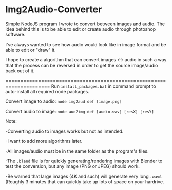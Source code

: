 # Img2Audio-Converter
Simple NodeJS program I wrote to convert between images and audio.
The idea behind this is to be able to edit or create audio through photoshop software.

I've always wanted to see how audio would look like in image format
and be able to edit or "draw" it.

I hope to create a algorithm that can convert images <-> audio in such a way that
the process can be reversed in order to get the source image/audio back
out of it.

=====================================================================
Run `install_packages.bat` in command prompt to auto-install all required node packages.

Convert image to audio: `node img2aud def [image.png]`

Convert audio to image: `node aud2img def [audio.wav] [resX] [resY]`


Note:

-Converting audio to images works but not as intended.

-I want to add more algorithms later.

-All images/audio must be in the same folder as the program's files.

-The `.blend` file is for quickly generating/rendering images with Blender to test the conversion,
but any image (PNG or JPEG) should work.

-Be warned that large images (4K and such) will generate very long `.wav`s (Roughly 3 minutes
that can quickly take up lots of space on your hardrive.
